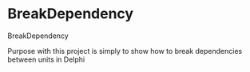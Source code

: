 # BreakDependency
BreakDependency

Purpose with this project is simply to show how to break dependencies between units in Delphi